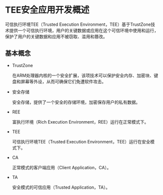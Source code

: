 # TEE安全应用开发概述<a name="ZH-CN_TOPIC_0000001241773893"></a>

可信执行环境TEE（Trusted Execution Environment，TEE）基于TrustZone技术提供一个可信执行环境，用户的关键数据或应用在这个可信环境中使用和运行，保护了用户的关键数据和应用不被窃取、滥用和篡改。

## 基本概念<a name="section1335181741015"></a>

-   TrustZone

    在ARM处理器内核的一个安全扩展，该项技术可以保护安全内存、加密块、键盘和屏幕等外设，从而可确保它们免遭软件攻击。

-   安全存储

    安全存储，提供了一个安全的存储环境，加密保存用户的私有数据。

-   REE

    富执行环境（Rich Execution Environment，REE）运行在正常模式下。

-   TEE

    可信执行环境TEE（Trusted Execution Environment，TEE）运行在安全模式下。

-   CA

    正常模式的客户端应用（Client Application，CA）。

-   TA

    安全模式的可信应用（Trusted Application，TA）。


